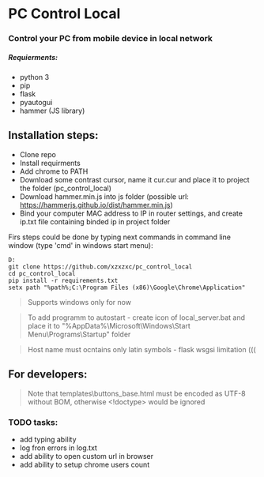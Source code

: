 # PC Control Local
### Control your PC from mobile device in local network

##### Requierments:
- python 3
- pip
- flask
- pyautogui
- hammer (JS library)

## Installation steps:
- Clone repo
- Install requirments
- Add chrome to PATH
- Download some contrast cursor, name it cur.cur and place it to project the folder (pc_control_local)
- Download hammer.min.js into js folder (possible url: https://hammerjs.github.io/dist/hammer.min.js)
- Bind your computer MAC address to IP in router settings, and create ip.txt file containing binded ip in project folder

Firs steps could be done by typing next commands in command line window (type 'cmd' in windows start menu):

```
D:
git clone https://github.com/xzxzxc/pc_control_local
cd pc_control_local
pip install -r requirements.txt
setx path "%path%;C:\Program Files (x86)\Google\Chrome\Application"
```
> Supports windows only for now

> To add programm to autostart - create icon of local_server.bat and place it to "%AppData%\Microsoft\Windows\Start Menu\Programs\Startup" folder

> Host name must ocntains only latin symbols - flask wsgsi limitation (((

## For developers:
>  Note that templates\buttons_base.html must be encoded as UTF-8 without BOM, otherwise <!doctype> would be ignored

### TODO tasks:
- add typing ability
- log fron errors in log.txt
- add ability to open custom url in browser
- add ability to setup chrome users count
